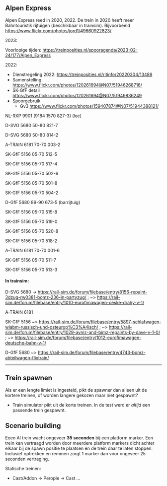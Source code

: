 ## Alpen Express

Alpen Express reed in 2020, 2022.
De trein in 2020 heeft meer Bahntouristik rijtuigen (beschikbaar in trainsim). Bijvoorbeeld https://www.flickr.com/photos/jord1/49660922823/. 


2023:

Voorlopige tijden: https://treinposities.nl/spooragenda/2023-02-24/177/Alpen_Express 


2022:

- Dienstregeling 2022: https://treinposities.nl/ritinfo/20220304/13489
- Samenstelling: https://www.flickr.com/photos/120261694@N07/51946268716/
- SK-GfF detail https://www.flickr.com/photos/120261694@N07/51949836249
- Spoorgebruik
  - Gv3 https://www.flickr.com/photos/159407874@N07/51944388121/

NL-RXP 9901 (9184 1570 827-3) (loc)

D-SVG 5680 50-80 821-7

D-SVG 5680 50-80 814-2

A-TRAIN 6181 70-70 003-2

SK-GfF 5156 05-70 512-5

SK-GfF 5156 05-70 517-4

SK-GfF 5156 05-70 502-6

SK-GfF 5156 05-70 501-8

SK-GfF 5156 05-70 504-2

D-GfF 5680 89-90 673-5 (barrijtuig)

SK-GfF 5156 05-70 515-8

SK-GfF 5156 05-70 519-0

SK-GfF 5156 05-70 520-8

SK-GfF 5156 05-70 518-2

A-TRAIN 6181 70-70 001-6

SK-GfF 5156 05-70 511-7

SK-GfF 5156 05-70 513-3

#### In trainsim:

D-SVG 5680 -> https://rail-sim.de/forum/filebase/entry/8156-repaint-3dzug-rw0381-bomz-236-in-partyzug/ ; ~> https://rail-sim.de/forum/filebase/entry/1010-eurofimawagen-ceske-drahy-v-1/

A-TRAIN 6181

SK-GfF 5156 ~> https://rail-sim.de/forum/filebase/entry/5897-schlafwagen-wlabm-russisch-und-osteurop%C3%A4isch/ ; ~> https://rail-sim.de/forum/filebase/entry/1029-avmz-and-bimz-repaints-by-dave-v-1-0/ ; ~> https://rail-sim.de/forum/filebase/entry/1012-eurofimawagen-deutsche-bahn-v-1/

D-GfF 5680 ~> https://rail-sim.de/forum/filebase/entry/4743-bomz-abteilwagen-flixtrain/

---

## Trein spawnen

Als er een lengte limiet is ingesteld, pikt de spawner dan alleen uit de kortere treinen, of worden langere gekozen maar niet gespawnt?

- Train simulator pikt uit de korte treinen. In de test werd er *altijd* een passende trein gespawnt.

## Scenario building

Eeen AI trein wacht ongeveer **35 seconden** bij een platform marker. Een trein kan vertraagd worden door meerdere platform markers dicht achter elkaar bij de spawn positie te plaatsen en de trein daar te laten stoppen. Inclusief optrekken en remmen zorgt 1 marker dan voor ongeveer 25 seconden vertraging.

Statische treinen:
- Cast/Addon -> Perople -> Cast ...